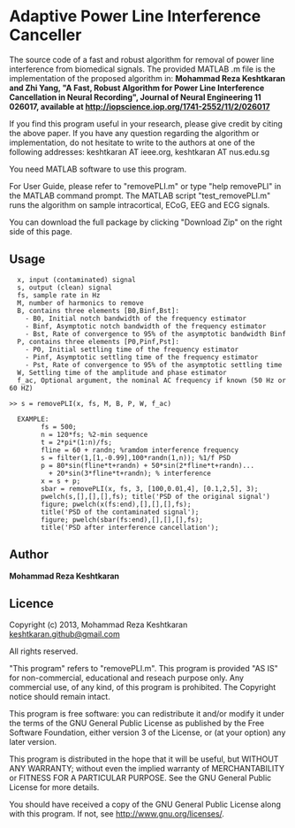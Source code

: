 Adaptive Power Line Interference Canceller
=================================

The source code of a fast and robust algorithm for removal of power line interference from biomedical signals.
The provided MATLAB .m file is the implementation of the proposed algorithm in:
**Mohammad Reza Keshtkaran and Zhi Yang, "A Fast, Robust Algorithm for Power Line Interference Cancellation in Neural Recording", Journal of Neural Engineering 11 026017, available at http://iopscience.iop.org/1741-2552/11/2/026017**

If you find this program useful in your research, please give credit by citing the above paper. If you have any question regarding the algorithm or implementation, do not hesitate to write to the authors at one of the following addresses: keshtkaran AT ieee.org, keshtkaran AT nus.edu.sg

You need MATLAB software to use this program. 

For User Guide, please refer to "removePLI.m" or type "help removePLI" in the MATLAB command prompt.
The MATLAB script "test_removePLI.m" runs the algorithm on sample intracortical, ECoG, EEG and ECG signals.

You can download the full package by clicking "Download Zip" on the right side of this page.

## Usage

```
  x, input (contaminated) signal
  s, output (clean) signal
  fs, sample rate in Hz
  M, number of harmonics to remove
  B, contains three elements [B0,Binf,Bst]: 
	- B0, Initial notch bandwidth of the frequency estimator
	- Binf, Asymptotic notch bandwidth of the frequency estimator
	- Bst, Rate of convergence to 95% of the asymptotic bandwidth Binf
  P, contains three elements [P0,Pinf,Pst]: 
	- P0, Initial settling time of the frequency estimator
	- Pinf, Asymptotic settling time of the frequency estimator
	- Pst, Rate of convergence to 95% of the asymptotic settling time
  W, Settling time of the amplitude and phase estimator
  f_ac, Optional argument, the nominal AC frequency if known (50 Hz or 60 HZ)
```
```
>> s = removePLI(x, fs, M, B, P, W, f_ac)
```
```
  EXAMPLE:
		fs = 500;
		n = 120*fs; %2-min sequence	
		t = 2*pi*(1:n)/fs;
		fline = 60 + randn; %ramdom interference frequency
		s = filter(1,[1,-0.99],100*randn(1,n)); %1/f PSD
		p = 80*sin(fline*t+randn) + 50*sin(2*fline*t+randn)...
		  + 20*sin(3*fline*t+randn); % interference	
		x = s + p;
		sbar = removePLI(x, fs, 3, [100,0.01,4], [0.1,2,5], 3);
		pwelch(s,[],[],[],fs); title('PSD of the original signal')
		figure; pwelch(x(fs:end),[],[],[],fs); 
		title('PSD of the contaminated signal');
		figure; pwelch(sbar(fs:end),[],[],[],fs); 
		title('PSD after interference cancellation');
```

## Author
**Mohammad Reza Keshtkaran**
## Licence
  Copyright (c) 2013, Mohammad Reza Keshtkaran <keshtkaran.github@gmail.com>
  
  All rights reserved.
  
  "This program" refers to "removePLI.m".
  This program is provided "AS IS" for non-commercial, educational 
  and reseach purpose only. Any commercial use, of any kind, of 
  this program is prohibited. The Copyright notice should remain intact.

  This program is free software: you can redistribute it and/or modify
  it under the terms of the GNU General Public License as published by
  the Free Software Foundation, either version 3 of the License, or
  (at your option) any later version.

  This program is distributed in the hope that it will be useful,
  but WITHOUT ANY WARRANTY; without even the implied warranty of
  MERCHANTABILITY or FITNESS FOR A PARTICULAR PURPOSE.  See the
  GNU General Public License for more details.

  You should have received a copy of the GNU General Public License
  along with this program.  If not, see <http://www.gnu.org/licenses/>.
